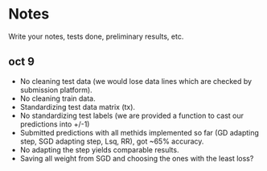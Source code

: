 # Notes
Write your notes, tests done, preliminary results, etc.

## oct 9

+ No cleaning test data (we would lose data lines which are checked by submission platform).
+ No cleaning train data.
+ Standardizing test data matrix (tx).
+ No standardizing test labels (we are provided a function to cast our predictions into +/-1)
+ Submitted predictions with all methids implemented so far (GD adapting step, SGD adapting step, Lsq, RR), got ~65% accuracy.
+ No adapting the step yields comparable results.
+ Saving all weight from SGD and choosing the ones with the least loss?
